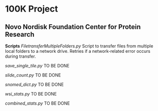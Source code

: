 # 100K Project
## Novo Nordisk Foundation Center for Protein Research

**Scripts**
*FiletransferMultipleFolders.py*
Script to transfer files from multiple local folders to a network drive. Retries if a network-related error occurs during transfer.

*save_single_tile.py*
TO BE DONE

*slide_count.py*
TO BE DONE

*snomed_dict.py*
TO BE DONE

*wsi_stats.py*
TO BE DONE

*combined_stats.py*
TO BE DONE
